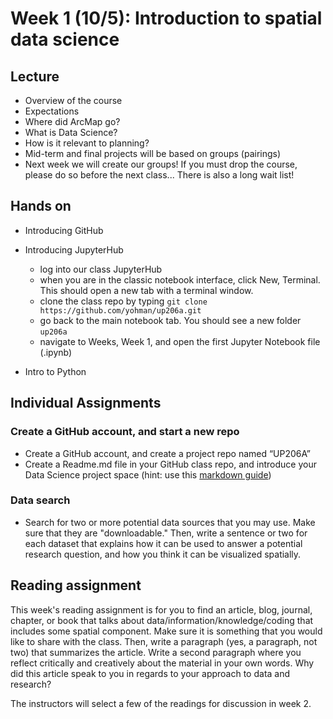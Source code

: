 
# Week 1 (10/5): Introduction to spatial data science


## Lecture
*   Overview of the course
*   Expectations
*   Where did ArcMap go?
*   What is Data Science?
*   How is it relevant to planning?
*   Mid-term and final projects will be based on groups (pairings)
*   Next week we will create our groups! If you must drop the course, please do so before the next class... There is also a long wait list!

## Hands on
*   Introducing GitHub
*   Introducing JupyterHub
    * log into our class JupyterHub
    * when you are in the classic notebook interface, click New, Terminal. This should open a new tab with a terminal window.
    * clone the class repo by typing `git clone https://github.com/yohman/up206a.git`
    * go back to the main notebook tab. You should see a new folder `up206a`
    * navigate to Weeks, Week 1, and open the first Jupyter Notebook file (.ipynb)
    
*   Intro to Python

## Individual Assignments
### Create a GitHub account, and start a new repo

*   Create a GitHub account, and create a project repo named “UP206A”
*   Create a Readme.md file in your GitHub class repo, and introduce your Data Science project space (hint: use this [markdown guide](https://guides.github.com/features/mastering-markdown/))

### Data search
*   Search for two or more potential data sources that you may use. Make sure that they are "downloadable." Then, write a sentence or two for each dataset that explains how it can be used to answer a potential research question, and how you think it can be visualized spatially.

## Reading assignment
This week's reading assignment is for you to find an article, blog, journal, chapter, or book that talks about data/information/knowledge/coding that includes some spatial component. Make sure it is something that you would like to share with the class. Then, write a paragraph (yes, a paragraph, not two) that summarizes the article. Write a second paragraph where you reflect critically and creatively about the material in your own words. Why did this article speak to you in regards to your approach to data and research? 

The instructors will select a few of the readings for discussion in week 2.
